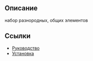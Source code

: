 ## Описание

набор разнородных, общих элементов

## Ссылки

* [Руководство](guide/ru/README.md)
* [Установка](guide/ru/install.md)
